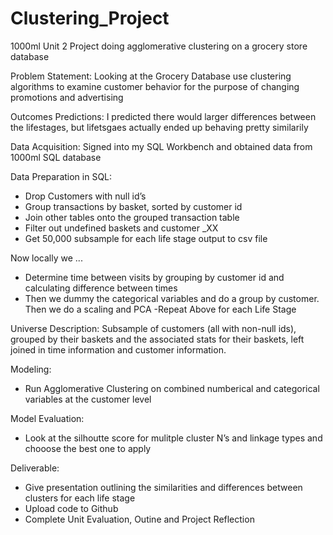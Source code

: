 # Clustering_Project
1000ml Unit 2 Project doing agglomerative clustering on a grocery store database

Problem Statement: Looking at the Grocery Database use clustering algorithms to examine customer behavior for the purpose of changing promotions and advertising

Outcomes Predictions:
I predicted there would larger differences between the lifestages, but lifetsgaes actually ended up behaving pretty similarily

Data Acquisition: Signed into my SQL Workbench and obtained data from 1000ml SQL database

Data Preparation in SQL: 
- Drop Customers with null id’s
- Group transactions by basket, sorted by customer id
- Join other tables onto the grouped transaction table
- Filter out undefined baskets and customer _XX
- Get 50,000 subsample for each life stage output to csv file

Now locally we ...
- Determine time between visits by grouping by customer id and calculating difference between times
- Then we dummy the categorical variables and do a group by customer. Then we do a scaling and PCA
-Repeat Above for each Life Stage

Universe Description:
Subsample of customers (all with non-null ids), grouped by their baskets and the associated stats for their baskets, left joined in time information and customer information. 

Modeling:
- Run Agglomerative Clustering on combined numberical and categorical variables at the customer level

Model Evaluation:
- Look at the silhoutte score for mulitple cluster N’s and linkage types and chooose the best one to apply

Deliverable:
- Give presentation outlining the similarities and differences between clusters for each life stage
- Upload code to Github
- Complete Unit Evaluation, Outine and Project Reflection
